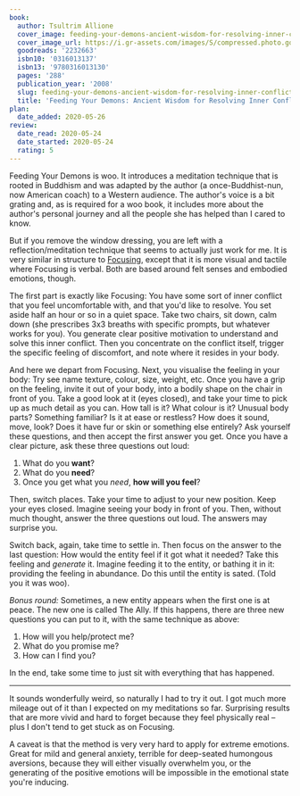 ```yaml
---
book:
  author: Tsultrim Allione
  cover_image: feeding-your-demons-ancient-wisdom-for-resolving-inner-conflict.jpg
  cover_image_url: https://i.gr-assets.com/images/S/compressed.photo.goodreads.com/books/1344270868l/2232663._SX98_.jpg
  goodreads: '2232663'
  isbn10: '0316013137'
  isbn13: '9780316013130'
  pages: '288'
  publication_year: '2008'
  slug: feeding-your-demons-ancient-wisdom-for-resolving-inner-conflict
  title: 'Feeding Your Demons: Ancient Wisdom for Resolving Inner Conflict'
plan:
  date_added: 2020-05-26
review:
  date_read: 2020-05-24
  date_started: 2020-05-24
  rating: 5
---
```

Feeding Your Demons is woo. It introduces a meditation technique that is rooted in Buddhism and was adapted by the
author (a once-Buddhist-nun, now American coach) to a Western audience. The author's voice is a bit grating and, as is
required for a woo book, it includes more about the author's personal journey and all the people she has helped than I
cared to know.

But if you remove the window dressing, you are left with a reflection/meditation technique that seems to actually just
work for me. It is very similar in structure to [Focusing](https://books.rixx.de/reviews/2019/focusing/), except that it
is more visual and tactile where Focusing is verbal. Both are based around felt senses and embodied emotions, though.

The first part is exactly like Focusing: You have some sort of inner conflict that you feel uncomfortable with, and that
you'd like to resolve. You set aside half an hour or so in a quiet space. Take two chairs, sit down, calm down (she
prescribes 3x3 breaths with specific prompts, but whatever works for you). You generate clear positive motivation to
understand and solve this inner conflict. Then you concentrate on the conflict itself, trigger the specific feeling of
discomfort, and note where it resides in your body.

And here we depart from Focusing. Next, you visualise the feeling in your body: Try see name texture, colour, size,
weight, etc. Once you have a grip on the feeling, invite it out of your body, into a bodily shape on the chair in front
of you. Take a good look at it (eyes closed), and take your time to pick up as much detail as you can. How tall is it?
What colour is it? Unusual body parts? Something familiar? Is it at ease or restless? How does it sound, move, look?
Does it have fur or skin or something else entirely? Ask yourself these questions, and then accept the first answer you
get. Once you have a clear picture, ask these three questions out loud:

1. What do you **want**?
2. What do you **need**?
3. Once you get what you *need*, **how will you feel**?

Then, switch places. Take your time to adjust to your new position. Keep your eyes closed. Imagine seeing your body in
front of you. Then, without much thought, answer the three questions out loud. The answers may surprise you.

Switch back, again, take time to settle in. Then focus on the answer to the last question: How would the entity feel if
it got what it needed? Take this feeling and *generate* it. Imagine feeding it to the entity, or bathing it in it:
providing the feeling in abundance. Do this until the entity is sated. (Told you it was woo).

*Bonus round:* Sometimes, a new entity appears when the first one is at peace. The new one is called The Ally. If this
happens, there are three new questions you can put to it, with the same technique as above:

1. How will you help/protect me?
2. What do you promise me?
3. How can I find you?

In the end, take some time to just sit with everything that has happened.

--------------------

It sounds wonderfully weird, so naturally I had to try it out. I got much more mileage out of it than I expected on my
meditations so far. Surprising results that are more vivid and hard to forget because they feel physically real – plus I
don't tend to get stuck as on Focusing.

A caveat is that the method is very very hard to apply for extreme emotions. Great for mild and general anxiety,
terrible for deep-seated humongous aversions, because they will either visually overwhelm you, or the generating of the
positive emotions will be impossible in the emotional state you're inducing.
